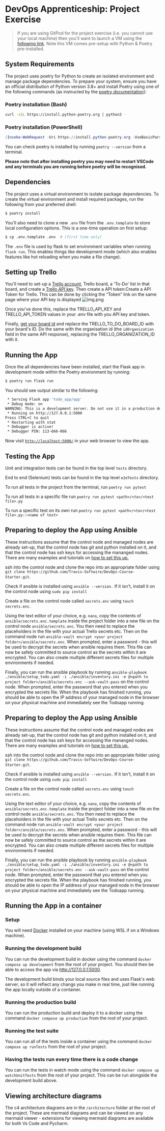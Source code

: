 # DevOps Apprenticeship: Project Exercise

> If you are using GitPod for the project exercise (i.e. you cannot use your local machine) then you'll want to launch a VM using the [following link](https://gitpod.io/#https://github.com/CorndelWithSoftwire/DevOps-Course-Starter). Note this VM comes pre-setup with Python & Poetry pre-installed.

## System Requirements

The project uses poetry for Python to create an isolated environment and manage package dependencies. To prepare your system, ensure you have an official distribution of Python version 3.8+ and install Poetry using one of the following commands (as instructed by the [poetry documentation](https://python-poetry.org/docs/#system-requirements)):

### Poetry installation (Bash)

```bash
curl -sSL https://install.python-poetry.org | python3 -
```

### Poetry installation (PowerShell)

```powershell
(Invoke-WebRequest -Uri https://install.python-poetry.org -UseBasicParsing).Content | py -
```

You can check poetry is installed by running `poetry --version` from a terminal.

**Please note that after installing poetry you may need to restart VSCode and any terminals you are running before poetry will be recognised.**

## Dependencies

The project uses a virtual environment to isolate package dependencies. To create the virtual environment and install required packages, run the following from your preferred shell:

```bash
$ poetry install
```

You'll also need to clone a new `.env` file from the `.env.template` to store local configuration options. This is a one-time operation on first setup:

```bash
$ cp .env.template .env  # (first time only)
```

The `.env` file is used by flask to set environment variables when running `flask run`. This enables things like development mode (which also enables features like hot reloading when you make a file change).

## Setting up Trello

You'll need to set-up a [Trello account](https://trello.com/signup), Trello board, a 'To-Do' list in that board, and create a [Trello API key](https://developer.atlassian.com/cloud/trello/guides/rest-api/api-introduction/#managing-your-api-key). 
Then create a API token:Create a API Token for Trello.
This can be done by clicking the “Token” link on the same page where your API key is displayed
![img.png](img.png)

Once you've done this, replace the TRELLO_API_KEY and TRELLO_API_TOKEN values in your .env file with you API key and token.



Finally, [get your board id](https://developer.atlassian.com/cloud/trello/guides/rest-api/api-introduction/#your-first-api-call) and replace the TRELLO_TO_DO_BOARD_ID with your board's ID. Do the same with the organisation id (the `idOrganization` field in the same API response), replacing the TRELLO_ORGANIZATION_ID with it.

## Running the App

Once the all dependencies have been installed, start the Flask app in development mode within the Poetry environment by running:
```bash
$ poetry run flask run
```

You should see output similar to the following:
```bash
 * Serving Flask app 'todo_app/app'
 * Debug mode: on
WARNING: This is a development server. Do not use it in a production deployment. Use a production WSGI server instead.
 * Running on http://127.0.0.1:5000
Press CTRL+C to quit
 * Restarting with stat
 * Debugger is active!
 * Debugger PIN: 113-666-066
```
Now visit [`http://localhost:5000/`](http://localhost:5000/) in your web browser to view the app.

## Testing the App

Unit and integration tests can be found in the top level `tests` directory.

End to end (Selenium) tests can be found in the top level `e2eTests` directory.

To run all tests in the project from the terminal, run `poetry run pytest`

To run all tests in a specific file run `poetry run pytest <path>/<to>/<test file>.py`

To run a specific test on its own run `poetry run pytest <path>/<to>/<test file>.py::<name of test>`

## Preparing to deploy the App using Ansible

These instructions assume that the control node and managed nodes are already set-up, that the control node has git and python installed on it, and that the control node has ssh keys for accessing the mananged nodes.
There are many examples and tutorials on [how to set this up.](https://www.ibm.com/docs/en/storage-ceph/5?topic=installation-enabling-password-less-ssh-ansible)

ssh into the control node and clone the repo into an appropriate folder using `git clone https://github.com/Travis-Softwire/DevOps-Course-Starter.git`.

Check if ansible is installed using `ansible --version.` If it isn't, install it on the control node using `sudo pip install `

Create a file on the control node called `secrets.enc` using `touch secrets.enc`.

Using the text editor of your choice, e.g. `nano`, copy the contents of `ansible/secrets.enc.template` inside the project folder into a new file on the control node `ansible/secrets.enc`.
You then need to replace the placeholders in the file with your actual Trello secrets etc. Then on the command node run `ansible-vault encrypt <your project folder>/ansible/secrets.enc`. When prompted, enter a password - this will be used to decrypt the secrets when ansible requires them.
This file can now be safely committed to source control as the secrets within it are encrypted. You can also create multiple different secrets files for multiple environments if needed.

Finally, you can run the ansible playbook by running `ansible-playbook ./ansible/setup_todo.yaml -i ./ansible/inventory.ini -e @<path to project folder>/ansible/secrets.enc --ask-vault-pass` on the control node. When prompted, enter the password that you entered when you encrypted the secrets file.
When the playbook has finished running, you should be able to open the IP address of your managed node in the browser on your physical machine and immediately see the Todoapp running.

## Preparing to deploy the App using Ansible

These instructions assume that the control node and managed nodes are already set-up, that the control node has git and python installed on it, and that the control node has ssh keys for accessing the mananged nodes.
There are many examples and tutorials on [how to set this up.](https://www.ibm.com/docs/en/storage-ceph/5?topic=installation-enabling-password-less-ssh-ansible)

ssh into the control node and clone the repo into an appropriate folder using `git clone https://github.com/Travis-Softwire/DevOps-Course-Starter.git`.

Check if ansible is installed using `ansible --version.` If it isn't, install it on the control node using `sudo pip install `

Create a file on the control node called `secrets.enc` using `touch secrets.enc`.

Using the text editor of your choice, e.g. `nano`, copy the contents of `ansible/secrets.enc.template` inside the project folder into a new file on the control node `ansible/secrets.enc`.
You then need to replace the placeholders in the file with your actual Trello secrets etc. Then on the command node run `ansible-vault encrypt <your project folder>/ansible/secrets.enc`. When prompted, enter a password - this will be used to decrypt the secrets when ansible requires them.
This file can now be safely committed to source control as the secrets within it are encrypted. You can also create multiple different secrets files for multiple environments if needed.

Finally, you can run the ansible playbook by running `ansible-playbook ./ansible/setup_todo.yaml -i ./ansible/inventory.ini -e @<path to project folder>/ansible/secrets.enc --ask-vault-pass` on the control node. When prompted, enter the password that you entered when you encrypted the secrets file.
When the playbook has finished running, you should be able to open the IP address of your managed node in the browser on your physical machine and immediately see the Todoapp running.

## Running the App in a container

### Setup

You will need [Docker](https://docs.docker.com/desktop/wsl/) installed on your machine (using WSL if on a Windows machine).

### Running the development build

You can run the development build in docker using the command `docker compose up development` from the root of your project. 
You should then be able to access the app via http://127.0.0.1:5000. 

The development build binds your local source files and uses Flask's web server, so it will reflect any changs you make in real time, just like running the app locally outside of a container.

### Running the production build

You can run the production build and deploy it to a docker using the command `docker compose up production` from the root of your project. 

### Running the test suite

You can run all of the tests inside a container using the command `docker compose up runTests` from the root of your project.

### Having the tests run every time there is a code change

You can run the tests in watch mode using the command `docker compose up watchUnitTests` from the root of your project. This can be run alongside the development build above.

## Viewing architecture diagrams

The c4 architecture diagrams are in the `/architecture` folder at the root of the project. These are mermaid diagrams and can be viewed on any mermaid viewer - extensions for viewing mermaid diagrams are available for both Vs Code and Pycharm.